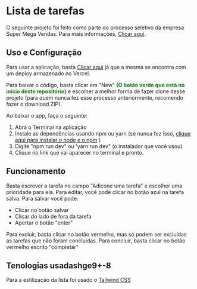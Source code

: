 # Lista de tarefas

O seguinte projeto foi feito como parte do processo seletivo da empresa Super Mega Vendas. Para mais informações, [Clicar aqui](https://www.instagram.com/supermegavendas/).

## Uso e Configuração

Para usar a aplicação, basta [Clicar aqui](https://lista-tarefas-self.vercel.app/) já que a mesma se encontra com um deploy armazenado no Vercel.

Para baixar o código, basta clicar em "New" <span style="color:green">**(O botão verde que está no início deste repositório)**</span> e escolher a melhor forma de fazer clone desse projeto (para quem nunca fez esse processo anteriormente, recomendo fazer o download ZIP).

Ao baixar o app, faça o seguinte: 
1. Abra o Terminal na aplicação 
2. Instale as dependências usando npm ou yarn (se nunca fez isso, [clique aqui para instalar o node e o npm](https://balta.io/blog/node-npm-instalacao-configuracao-e-primeiros-passos#:~:text=A%20instala%C3%A7%C3%A3o%20do%20Node%20no,adicionado%20ao%20PATH%20do%20Windows.) )
3. Digite "npm run dev" ou 'yarn run dev" (o instalador que você usou)
4. Clique no link que vai aparecer no terminal e pronto.

## Funcionamento 

Basta escrever a tarefa no campo "Adicone uma tarefa" e escolher
uma prioridade para ela. 
Para editar, você pode clicar no botão azul na tarefa salva. Para salvar você pode:

- Clicar no botão salvar
- Clicar do lado de fora da tarefa
- Apertar o botão "enter"

Para excluir, basta clicar no botão vermelho, mas só podem ser excluídas as tarefas que não foram concluidas.
Para concluir, basta clicar no botão vermelho escrito "completar"

## Tenologias usadashge9+-8

Para a estilização da lista foi usado o [Tailwind CSS](https://tailwindcss.com/)







